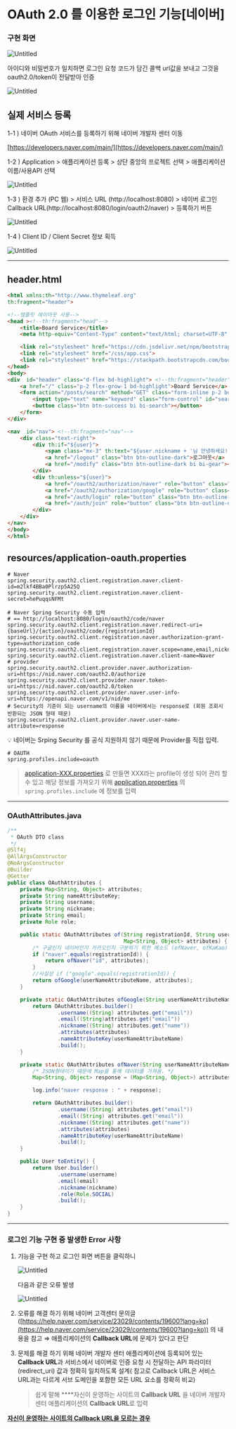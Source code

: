 # OAuth 2.0 를 이용한 로그인 기능[네이버]

### 구현 화면

![Untitled](OAuth%202%200%20%E1%84%85%E1%85%B3%E1%86%AF%20%E1%84%8B%E1%85%B5%E1%84%8B%E1%85%AD%E1%86%BC%E1%84%92%E1%85%A1%E1%86%AB%20%E1%84%85%E1%85%A9%E1%84%80%E1%85%B3%E1%84%8B%E1%85%B5%E1%86%AB%20%E1%84%80%E1%85%B5%E1%84%82%E1%85%B3%E1%86%BC%5B%E1%84%80%E1%85%AE%E1%84%80%E1%85%B3%E1%86%AF%5D%20739067e99ccf49a5810ce99b53c6f16e/Untitled.png)

아이디와 비밀번호가 일치하면 로그인 요청 코드가 담긴 콜백 url값을 보내고 
그것을 oauth2.0/token이 전달받아 인증

![Untitled](OAuth%202%200%20%E1%84%85%E1%85%B3%E1%86%AF%20%E1%84%8B%E1%85%B5%E1%84%8B%E1%85%AD%E1%86%BC%E1%84%92%E1%85%A1%E1%86%AB%20%E1%84%85%E1%85%A9%E1%84%80%E1%85%B3%E1%84%8B%E1%85%B5%E1%86%AB%20%E1%84%80%E1%85%B5%E1%84%82%E1%85%B3%E1%86%BC%5B%E1%84%82%E1%85%A6%E1%84%8B%E1%85%B5%E1%84%87%E1%85%A5%5D%202a69edee8f4d478db50f0aafcbe7cb35/Untitled.png)

## 실제 서비스 등록

1-1 ) 네이버 OAuth 서비스를 등록하기 위해 네이버 개발자 센터 이동

[https://developers.naver.com/main/](https://developers.naver.com/main/)

1-2 ) Application > 애플리케이션 등록 > 상단 중앙의 프로젝트 선택 > 애플리케이션 이름/사용API 선택

![Untitled](OAuth%202%200%20%E1%84%85%E1%85%B3%E1%86%AF%20%E1%84%8B%E1%85%B5%E1%84%8B%E1%85%AD%E1%86%BC%E1%84%92%E1%85%A1%E1%86%AB%20%E1%84%85%E1%85%A9%E1%84%80%E1%85%B3%E1%84%8B%E1%85%B5%E1%86%AB%20%E1%84%80%E1%85%B5%E1%84%82%E1%85%B3%E1%86%BC%5B%E1%84%82%E1%85%A6%E1%84%8B%E1%85%B5%E1%84%87%E1%85%A5%5D%202a69edee8f4d478db50f0aafcbe7cb35/Untitled%201.png)

1-3 ) 환경 추가 (PC 웹) > 서비스 URL (http://localhost:8080) > 네이버 로그인 Callback URL(http://localhost:8080/login/oauth2/naver) > 등록하기 버튼

![Untitled](OAuth%202%200%20%E1%84%85%E1%85%B3%E1%86%AF%20%E1%84%8B%E1%85%B5%E1%84%8B%E1%85%AD%E1%86%BC%E1%84%92%E1%85%A1%E1%86%AB%20%E1%84%85%E1%85%A9%E1%84%80%E1%85%B3%E1%84%8B%E1%85%B5%E1%86%AB%20%E1%84%80%E1%85%B5%E1%84%82%E1%85%B3%E1%86%BC%5B%E1%84%82%E1%85%A6%E1%84%8B%E1%85%B5%E1%84%87%E1%85%A5%5D%202a69edee8f4d478db50f0aafcbe7cb35/Untitled%202.png)

1-4 ) Client ID / Client Secret 정보 획득

![Untitled](OAuth%202%200%20%E1%84%85%E1%85%B3%E1%86%AF%20%E1%84%8B%E1%85%B5%E1%84%8B%E1%85%AD%E1%86%BC%E1%84%92%E1%85%A1%E1%86%AB%20%E1%84%85%E1%85%A9%E1%84%80%E1%85%B3%E1%84%8B%E1%85%B5%E1%86%AB%20%E1%84%80%E1%85%B5%E1%84%82%E1%85%B3%E1%86%BC%5B%E1%84%82%E1%85%A6%E1%84%8B%E1%85%B5%E1%84%87%E1%85%A5%5D%202a69edee8f4d478db50f0aafcbe7cb35/Untitled%203.png)

---

## header.html

```html
<html xmlns:th="http://www.thymeleaf.org"
th:fragment="header">

<!--탬플릿 레이아웃 사용-->
<head ><!--th:fragment="head"-->
    <title>Board Service</title>
    <meta http-equiv="Content-Type" content="text/html; charset=UTF-8" />

    <link rel="stylesheet" href="https://cdn.jsdelivr.net/npm/bootstrap-icons@1.6.0/font/bootstrap-icons.css">
    <link rel="stylesheet" href="/css/app.css">
    <link rel="stylesheet" href="https://stackpath.bootstrapcdn.com/bootstrap/4.3.1/css/bootstrap.min.css">
</head>
<body>
<div  id="header" class="d-flex bd-highlight"> <!--th:fragment="header"-->
    <a href="/" class="p-2 flex-grow-1 bd-highlight">Board Service</a>
    <form action="/posts/search" method="GET" class="form-inline p-2 bd-highlight" role="search">
        <input type="text" name="keyword" class="form-control" id="search" placeholder="검색">
        <button class="btn btn-success bi bi-search"></button>
    </form>
</div>

<nav  id="nav"> <!--th:fragment="nav"-->
    <div class="text-right">
        <div th:if="${user}">
            <span class="mx-3" th:text="${user.nickname + '님 안녕하세요!'}"></span>
            <a href="/logout" class="btn btn-outline-dark">로그아웃</a>
            <a href="/modify" class="btn btn-outline-dark bi bi-gear"></a>
        </div>
        <div th:unless="${user}">
            <a href="/oauth2/authorization/naver" role="button" class="btn btn-outline-success"><img id="img" src="/img/naver.ico"/> 로그인</a>
            <a href="/oauth2/authorization/google" role="button" class="btn btn-outline-danger bi bi-google"> 로그인</a>
            <a href="/auth/login" role="button" class="btn btn-outline-dark bi bi-lock-fill"> 로그인</a>
            <a href="/auth/join" role="button" class="btn btn-outline-dark bi bi-person-circle"> 회원가입</a>
        </div>
    </div>
</nav>
</body>
</html>
```

## resources/**application-oauth.properties**

```
# Naver
spring.security.oauth2.client.registration.naver.client-id=m2lkf4BBa0Plrzp5A25Q
spring.security.oauth2.client.registration.naver.client-secret=hePuqqsNFMt

# Naver Spring Security 수동 입력
# == http://localhost:8080/login/oauth2/code/naver
spring.security.oauth2.client.registration.naver.redirect-uri={baseUrl}/{action}/oauth2/code/{registrationId}
spring.security.oauth2.client.registration.naver.authorization-grant-type=authorization_code
spring.security.oauth2.client.registration.naver.scope=name,email,nickname
spring.security.oauth2.client.registration.naver.client-name=Naver
# provider
spring.security.oauth2.client.provider.naver.authorization-uri=https://nid.naver.com/oauth2.0/authorize
spring.security.oauth2.client.provider.naver.token-uri=https://nid.naver.com/oauth2.0/token
spring.security.oauth2.client.provider.naver.user-info-uri=https://openapi.naver.com/v1/nid/me
# Security의 기준이 되는 username의 이름을 네이버에서는 response로 (회원 조회시 반환되는 JSON 형태 때문)
spring.security.oauth2.client.provider.naver.user-name-attribute=response
```

<aside>
💡 네이버는 Srping Security 를 공식 지원하지 않기 때문에 Provider를 직접 입력.

</aside>

```
# OAUTH
spring.profiles.include=oauth
```

> [application-XXX.properties](http://application-XXX.properties) 로 만들면 XXX라는 profile이 생성 되어 관리 할 수 있고 해당 정보를 가져오기 위해 [application.properties](http://application.properties) 의 `spring.profiles.include` 에 정보를 입력
> 

---

### **OAuthAttributes.java**

```java
/**
 * OAuth DTO class
 */
@Slf4j
@AllArgsConstructor
@NoArgsConstructor
@Builder
@Getter
public class OAuthAttributes {
    private Map<String, Object> attributes;
    private String nameAttributeKey;
    private String username;
    private String nickname; 
    private String email;
    private Role role;

    public static OAuthAttributes of(String registrationId, String userNameAttributeName,
                                     Map<String, Object> attributes) {
        /* 구글인지 네이버인지 카카오인지 구분하기 위한 메소드 (ofNaver, ofKaKao) */
        if ("naver".equals(registrationId)) {
            return ofNaver("id", attributes);
        }
        //사실상 if ("google".equals(registrationId)) {
        return ofGoogle(userNameAttributeName, attributes);
    }

    private static OAuthAttributes ofGoogle(String userNameAttributeName, Map<String, Object> attributes) {
        return OAuthAttributes.builder()
                .username((String) attributes.get("email"))
                .email((String)attributes.get("email"))
                .nickname((String) attributes.get("name"))
                .attributes(attributes)
                .nameAttributeKey(userNameAttributeName)
                .build();
    }

    private static OAuthAttributes ofNaver(String userNameAttributeName, Map<String, Object> attributes) {
        /* JSON형태이기 때문에 Map을 통해 데이터를 가져옴. */
        Map<String, Object> response = (Map<String, Object>) attributes.get("response");

        log.info("naver response : " + response);

        return OAuthAttributes.builder()
                .username((String) attributes.get("email"))
                .email((String) attributes.get("email"))
                .nickname((String) attributes.get("name"))
                .attributes(attributes)
                .nameAttributeKey(userNameAttributeName)
                .build();
    }

    public User toEntity() {
        return User.builder()
                .username(username)
                .email(email)
                .nickname(nickname)
                .role(Role.SOCIAL)
                .build();
    }
}

```

---

### **로그인 기능 구현 중 발생한 Error 사항**

1. 기능을 구현 하고 로그인 화면 버튼을 클릭하니 
    
    ![Untitled](OAuth%202%200%20%E1%84%85%E1%85%B3%E1%86%AF%20%E1%84%8B%E1%85%B5%E1%84%8B%E1%85%AD%E1%86%BC%E1%84%92%E1%85%A1%E1%86%AB%20%E1%84%85%E1%85%A9%E1%84%80%E1%85%B3%E1%84%8B%E1%85%B5%E1%86%AB%20%E1%84%80%E1%85%B5%E1%84%82%E1%85%B3%E1%86%BC%5B%E1%84%82%E1%85%A6%E1%84%8B%E1%85%B5%E1%84%87%E1%85%A5%5D%202a69edee8f4d478db50f0aafcbe7cb35/Untitled%204.png)
    
    다음과 같은 오류 발생
    
    ![Untitled](OAuth%202%200%20%E1%84%85%E1%85%B3%E1%86%AF%20%E1%84%8B%E1%85%B5%E1%84%8B%E1%85%AD%E1%86%BC%E1%84%92%E1%85%A1%E1%86%AB%20%E1%84%85%E1%85%A9%E1%84%80%E1%85%B3%E1%84%8B%E1%85%B5%E1%86%AB%20%E1%84%80%E1%85%B5%E1%84%82%E1%85%B3%E1%86%BC%5B%E1%84%82%E1%85%A6%E1%84%8B%E1%85%B5%E1%84%87%E1%85%A5%5D%202a69edee8f4d478db50f0aafcbe7cb35/Untitled%205.png)
    
2. 오류를 해결 하기 위해 
네이버 고객센터 문의글([https://help.naver.com/service/23029/contents/19600?lang=ko](https://help.naver.com/service/23029/contents/19600?lang=ko))
의 내용을 참고 ⇒  애플리케이션의 **Callback URL**에 문제가 있다고 판단
3. 문제를 해결 하기 위해 네이버 개발자 센터 애플리케이션에 등록되어 있는 **Callback URL**과 서비스에서 네이버로 인증 요청 시 전달하는 API 파라미터(redirect_uri) 값과 정확히 일치하도록 설계( 참고로 Callback URL은 서비스 URL과는 다르게 서브 도메인을 포함한 모든 URL 요소를 정확히 비교)
    
    > 쉽게 말해 ****자신이 운영하는 사이트의 **Callback URL** 을 네이버 개발자 센터 애플리케이션의 **Callback URL**로 입력
    > 
    

[**자신이 운영하는 사이트의 Callback URL을 모르는 경우**](OAuth%202%200%20%E1%84%85%E1%85%B3%E1%86%AF%20%E1%84%8B%E1%85%B5%E1%84%8B%E1%85%AD%E1%86%BC%E1%84%92%E1%85%A1%E1%86%AB%20%E1%84%85%E1%85%A9%E1%84%80%E1%85%B3%E1%84%8B%E1%85%B5%E1%86%AB%20%E1%84%80%E1%85%B5%E1%84%82%E1%85%B3%E1%86%BC%5B%E1%84%82%E1%85%A6%E1%84%8B%E1%85%B5%E1%84%87%E1%85%A5%5D%202a69edee8f4d478db50f0aafcbe7cb35/%E1%84%8C%E1%85%A1%E1%84%89%E1%85%B5%E1%86%AB%E1%84%8B%E1%85%B5%20%E1%84%8B%E1%85%AE%E1%86%AB%E1%84%8B%E1%85%A7%E1%86%BC%E1%84%92%E1%85%A1%E1%84%82%E1%85%B3%E1%86%AB%20%E1%84%89%E1%85%A1%E1%84%8B%E1%85%B5%E1%84%90%E1%85%B3%E1%84%8B%E1%85%B4%20Callback%20URL%E1%84%8B%E1%85%B3%E1%86%AF%20%E1%84%86%E1%85%A9%E1%84%85%E1%85%B3%E1%84%82%202ac3b6fcddcc44beb7ed24d58db27ac7.md)